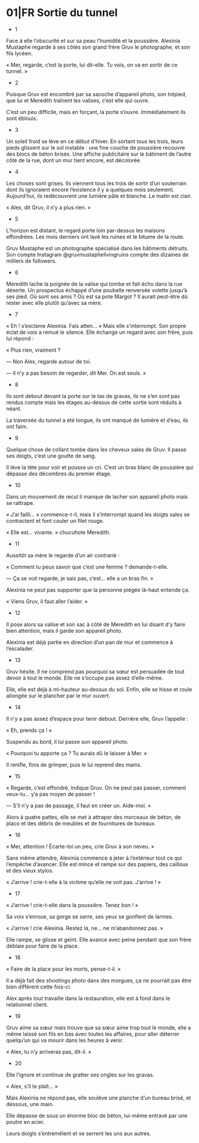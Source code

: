 # 01|FR Sortie du tunnel

* 1

Face à elle l’obscurité et sur sa peau l’humidité et la poussière. Alexinia Mustaphe regarde à ses côtés son grand frère Gruv le photographe, et son fils lycéen.

« Mer, regarde, c’est la porte, lui dit-elle. Tu vois, on va en sortir de ce tunnel. »

* 2

Puisque Gruv est encombré par sa sacoche d’appareil photo, son trépied, que lui et Meredith traînent les valises, c’est elle qui ouvre.

C’est un peu difficile, mais en forçant, la porte s’ouvre. Immédiatement ils sont éblouis.

* 3

Un soleil froid se lève en ce début d’hiver. En sortant tous les trois, leurs pieds glissent sur le sol instable : une fine couche de poussière recouvre des blocs de béton brisés.
Une affiche publicitaire sur le bâtiment de l’autre côté de la rue, dont un mur tient encore, est décolorée.

* 4

Les choses sont grises. Ils viennent tous les trois de sortir d’un souterrain dont ils ignoraient encore l’existence il y a quelques mois seulement.
Aujourd’hui, ils redécouvrent une lumière pâle et blanche. Le matin est clair.

« Alex, dit Gruv, il n’y a plus rien. »

* 5

L’horizon est distant, le regard porte loin par-dessus les maisons effondrées. Les mois derniers ont lavé les ruines et le bitume de la route.

Gruv Mustaphe est un photographe spécialisé dans les bâtiments détruits. Son compte Instagram @gruvmustaphelivingruins compte des dizaines de milliers de followers.

* 6

Meredith lache la poignée de la valise qui tombe et fait écho dans la rue déserte.
Un prospectus échappé d’une poubelle renversée volette jusqu’à ses pied. Où sont ses amis ? Où est sa pote Margot ? Il aurait peut-être dû rester avec elle plutôt qu’avec sa mère.

* 7

« Eh ! s’exclame Alexinia. Fais atten… » Mais elle s’interrompt. Son propre éclat de voix a remué le silence. Elle échange un regard avec son frère, puis lui répond :

« Plus rien, vraiment ?

— Non Alex, regarde autour de toi.

— Il n’y a pas besoin de regarder, dit Mer. On est seuls. »

* 8

Ils sont debout devant la porte sur le tas de gravas, ils ne s’en sont pas rendus compte mais les étages au-dessus de cette sortie sont réduits à néant.

La traversée du tunnel a été longue, ils ont manqué de lumière et d’eau, ils ont faim.

* 9

Quelque chose de collant tombe dans les cheveux sales de Gruv. Il passe ses doigts, c’est une goutte de sang.

Il lève la tête pour voir et pousse un cri. C’est un bras blanc de poussière qui dépasse des décombres du premier étage.

* 10

Dans un mouvement de recul il manque de lacher son appareil photo mais se rattrape.

« J’ai failli… » commence-t-il, mais il s’interrompt quand les doigts sales se contractent et font couler un filet rouge.

« Elle est… vivante. » chucuhote Meredith.

* 11

Aussitôt sa mère le regarde d’un air contrarié :

« Comment tu peux savoir que c’est une femme ? demande-t-elle.

— Ça se voit regarde, je sais pas, c’est… elle a un bras fin. »

Alexinia ne peut pas supporter que la personne piégée là-haut entende ça.

« Viens Gruv, il faut aller l’aider. »

* 12

Il pose alors sa valise et son sac à côté de Meredith en lui disant d’y faire bien attention, mais il garde son appareil photo.

Alexinia est déjà partie en direction d’un pan de mur et commence à l’escalader.

* 13

Gruv hésite. Il ne comprend pas pourquoi sa sœur est persuadée de tout devoir à tout le monde. Elle ne s’occupe pas assez d’elle-même.

Elle, elle est déjà à mi-hauteur au-dessus du sol. Enfin, elle se hisse et roule allongée sur le plancher par le mur ouvert.

* 14

Il n’y a pas assez d’espace pour tenir debout. Derrière elle, Gruv l’appelle :

« Eh, prends ça ! »

Suspendu au bord, il lui passe son appareil photo.

« Pourquoi tu apporte ça ? Tu aurais dû le laisser à Mer. »

Il renifle, finis de grimper, puis le lui reprend des mains.

* 15

« Regarde, c’est effondré, indique Gruv. On ne peut pas passer, comment veux-tu… y’a pas moyen de passer !

— S’il n’y a pas de passage, il faut en créer un. Aide-moi. »

Alors à quatre pattes, elle se met à attraper des morceaux de béton, de placo et des débris de meubles et de fournitures de bureaux.

* 16

« Mer, attention ! Écarte-toi un peu, crie Gruv à son neveu. »

Sans même attendre, Alexinia commence à jeter à l’extérieur tout ce qui l’empêche d’avancer. Elle est mince et rampe sur des papiers, des cailloux et des vieux stylos.

« J’arrive ! crie-t-elle à la victime qu’elle ne voit pas. J’arrive ! »

* 17

« J’arrive ! crie-t-elle dans la poussière. Tenez bon ! »

Sa voix s’enroue, sa gorge se serre, ses yeux se gonflent de larmes.

« J’arrive ! crie Alexinia. Restez là, ne… ne m’abandonnez pas. »

Elle rampe, se glisse et geint. Elle avance avec peine pendant que son frère déblaie pour faire de la place.

* 18

« Faire de la place pour les morts, pense-t-il. »

Il a déjà fait des shootings photo dans des morgues, ça ne pourrait pas être bien différent cette fois-ci.

Alex après tout travaille dans la restauration, elle est à fond dans le relationnel client.

* 19

Gruv aime sa sœur mais trouve que sa sœur aime trop tout le monde, elle a même laissé son fils en bas avec toutes les affaires, pour aller déterrer quelqu’un qui va mourir dans les heures à venir.

« Alex, tu n’y arriveras pas, dit-il. »

* 20

Elle l’ignore et continue de gratter ses ongles sur les gravas.

« Alex, s’il te plaît… »

Mais Alexinia ne répond pas, elle soulève une planche d’un bureau brisé, et dessous, une main.

Elle dépasse de sous un énorme bloc de béton, lui-même entravé par une poutre en acier.

Leurs doigts s’entremêlent et se serrent les uns aux autres.
